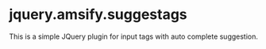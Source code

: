 # jquery.amsify.suggestags
This is a simple JQuery plugin for input tags with auto complete suggestion.

